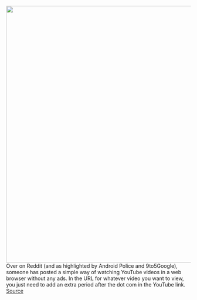 <img src='https://cdn.vox-cdn.com/thumbor/uxKW2RQY5Os0VTez4NGoq2kYC6c=/0x0:2040x1360/1200x800/filters:focal(857x517:1183x843)/cdn.vox-cdn.com/uploads/chorus_image/image/66924561/acastro_180322_1777_youtube_0001.0.jpg' width='700px' /><br/>
Over on Reddit (and as highlighted by Android Police and 9to5Google), someone has posted a simple way of watching YouTube videos in a web browser without any ads. In the URL for whatever video you want to view, you just need to add an extra period after the dot com in the YouTube link.
<a href='https://www.theverge.com/2020/6/11/21288291/youtube-remove-ads-add-extra-period-url'> Source <a/>